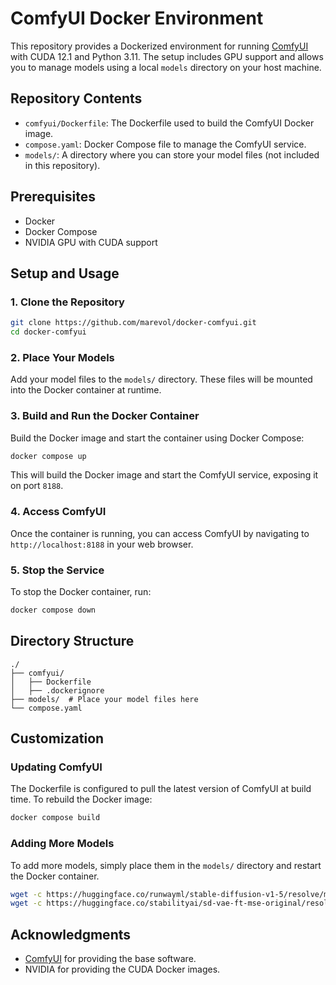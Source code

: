 # ComfyUI Docker Environment

This repository provides a Dockerized environment for running [ComfyUI](https://github.com/comfyanonymous/ComfyUI) with CUDA 12.1 and Python 3.11. The setup includes GPU support and allows you to manage models using a local `models` directory on your host machine.

## Repository Contents

- `comfyui/Dockerfile`: The Dockerfile used to build the ComfyUI Docker image.
- `compose.yaml`: Docker Compose file to manage the ComfyUI service.
- `models/`: A directory where you can store your model files (not included in this repository).

## Prerequisites

- Docker
- Docker Compose
- NVIDIA GPU with CUDA support

## Setup and Usage

### 1. Clone the Repository

```bash
git clone https://github.com/marevol/docker-comfyui.git
cd docker-comfyui
```

### 2. Place Your Models

Add your model files to the `models/` directory. These files will be mounted into the Docker container at runtime.

### 3. Build and Run the Docker Container

Build the Docker image and start the container using Docker Compose:

```bash
docker compose up
```

This will build the Docker image and start the ComfyUI service, exposing it on port `8188`.

### 4. Access ComfyUI

Once the container is running, you can access ComfyUI by navigating to `http://localhost:8188` in your web browser.

### 5. Stop the Service

To stop the Docker container, run:

```bash
docker compose down
```

## Directory Structure

```
./
├── comfyui/
│   ├── Dockerfile
│   ├── .dockerignore
├── models/  # Place your model files here
└── compose.yaml
```

## Customization

### Updating ComfyUI

The Dockerfile is configured to pull the latest version of ComfyUI at build time. To rebuild the Docker image:

```bash
docker compose build
```

### Adding More Models

To add more models, simply place them in the `models/` directory and restart the Docker container.

```bash
wget -c https://huggingface.co/runwayml/stable-diffusion-v1-5/resolve/main/v1-5-pruned-emaonly.ckpt -P ./models/checkpoints/
wget -c https://huggingface.co/stabilityai/sd-vae-ft-mse-original/resolve/main/vae-ft-mse-840000-ema-pruned.safetensors -P ./models/vae/
```

## Acknowledgments

- [ComfyUI](https://github.com/comfyanonymous/ComfyUI) for providing the base software.
- NVIDIA for providing the CUDA Docker images.

